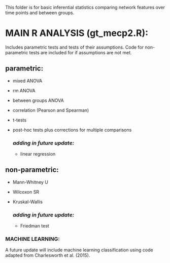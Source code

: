 This folder is for basic inferential statistics comparing network features over time points and between groups.

# MAIN R ANALYSIS (gt_mecp2.R):
Includes parametric tests and tests of their assumptions. Code for non-parametric tests are included for if assumptions are not met.

## parametric:
- mixed ANOVA
- rm ANOVA
- between groups ANOVA
- correlation (Pearson and Spearman)
- t-tests
- post-hoc tests plus corrections for multiple comparisons
  
    ### *adding in future update:*
    - linear regression
  
  
## non-parametric:
- Mann-Whitney U
- Wilcoxon SR
- Kruskal-Wallis
    
    ### *adding in future update:*
    - Friedman test
    
### MACHINE LEARNING:
A future update will include machine learning classification using code adapted from Charlesworth et al. (2015).
